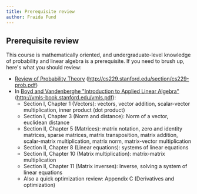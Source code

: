 ```yaml
---
title: Prerequisite review
author: Fraida Fund
---
```



## Prerequisite review 
This course is mathematically oriented, and undergraduate-level knowledge of probability and linear algebra is a prerequisite. If you need to brush up, here's what you should review:


* [Review of Probability Theory](http://cs229.stanford.edu/section/cs229-prob.pdf) (http://cs229.stanford.edu/section/cs229-prob.pdf)
* In [Boyd and Vandenberghe "Introduction to Applied Linear Algebra"](http://vmls-book.stanford.edu/vmls.pdf) (http://vmls-book.stanford.edu/vmls.pdf):
  * Section I, Chapter 1 (Vectors): vectors, vector addition, scalar-vector multiplication, inner product (dot product)
  * Section I, Chapter 3 (Norm and distance):  Norm of a vector, euclidean distance 
  * Section II, Chapter 5 (Matrices): matrix notation, zero and identity matrices, sparse matrices, matrix transposition, matrix addition, scalar-matrix multiplication, matrix norm, matrix-vector multiplication
  * Section II, Chapter 8 (Linear equations): systems of linear equations
  * Section II, Chapter 10 (Matrix multiplication): matrix-matrix multiplication
  * Section II, Chapter 11 (Matrix inverses): Inverse, solving a system of linear equations
  * Also a quick optimization review: Appendix C (Derivatives and optimization)
